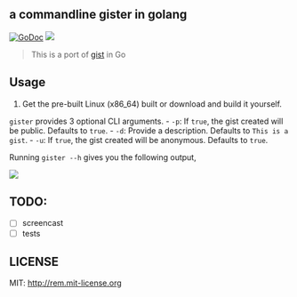 a commandline gister in golang
---
[![GoDoc](https://godoc.org/github.com/delta24/gister?status.svg)](https://godoc.org/github.com/delta24/gister)
![](https://img.shields.io/github/issues/delta24/gister.svg)


> This is a port of [gist](https://github.com/defunkt/gist) in Go

## Usage

1. Get the pre-built Linux (x86_64) built or download and build it yourself.

`gister` provides 3 optional CLI arguments.
    - `-p`: If `true`, the gist created will be public. Defaults to `true`.
    - `-d`: Provide a description. Defaults to `This is a gist`.
    - `-u`: If `true`, the gist created will be anonymous. Defaults to `true`.

Running `gister --h` gives you the following output,

![](http://i.imgur.com/PeYvMw2.png)


## TODO:

- [ ] screencast
- [ ] tests

## LICENSE

MIT: http://rem.mit-license.org


